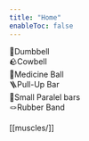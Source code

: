 ```yaml
---
title: "Home"
enableToc: false
---
```


🔩Dumbbell<br>🪨Cowbell<br>🏐Medicine Ball<br>🪜Pull-Up Bar<br>🧲Small Paralel bars<br>🪢Rubber Band

[[muscles/]]